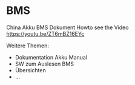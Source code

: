 # BMS
China Akku BMS Dokument
Howto see the Video
https://youtu.be/ZT6mBZ16EYc

Weitere Themen:
- Dokumentation Akku Manual
- SW zum Auslesen BMS
- Übersichten
- ...
